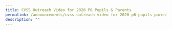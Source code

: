 ```yaml
---
title: CVSS Outreach Video for 2020 P6 Pupils & Parents
permalink: /announcements/cvss-outreach-video-for-2020-p6-pupils-parents
description: ""
---
```

